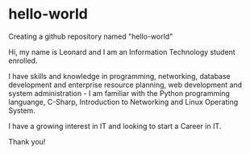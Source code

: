 # hello-world
Creating a github repository named "hello-world"

Hi, my name is Leonard and I am an Information Technology student enrolled.

I have skills and knowledge in programming, networking, database development and enterprise resource planning, web development and system administration - I am familiar with the Python programming languange, C-Sharp, Introduction to Networking and Linux Operating System.

I have a growing interest in IT and looking to start a Career in IT.

Thank you!
